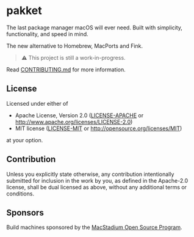 # pakket

The last package manager macOS will ever need.
Built with simplicity, functionality, and speed in mind.

The new alternative to Homebrew, MacPorts and Fink.

> ⚠️ This project is still a work-in-progress.

Read [CONTRIBUTING.md](./CONTRIBUTING.md) for more information.

## License

Licensed under either of

* Apache License, Version 2.0
   ([LICENSE-APACHE](LICENSE-APACHE) or <http://www.apache.org/licenses/LICENSE-2.0>)
* MIT license
   ([LICENSE-MIT](LICENSE-MIT) or <http://opensource.org/licenses/MIT>)

at your option.

## Contribution

Unless you explicitly state otherwise, any contribution intentionally submitted
for inclusion in the work by you, as defined in the Apache-2.0 license, shall be
dual licensed as above, without any additional terms or conditions.

## Sponsors

Build machines sponsored by the [MacStadium Open Source Program](https://www.macstadium.com/opensource).
